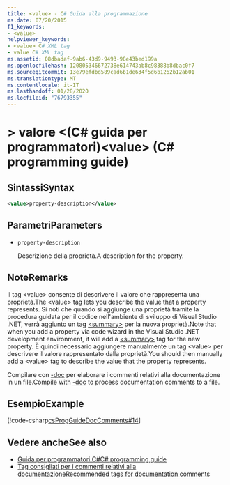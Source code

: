 ```yaml
---
title: <value> - C# Guida alla programmazione
ms.date: 07/20/2015
f1_keywords:
- <value>
helpviewer_keywords:
- <value> C# XML tag
- value C# XML tag
ms.assetid: 08dbadaf-9ab6-43d9-9493-98e43bed199a
ms.openlocfilehash: 120805346672738e614743ab8c98388b8dbac0f7
ms.sourcegitcommit: 13e79efdbd589cad6b1de634f5d6b1262b12ab01
ms.translationtype: MT
ms.contentlocale: it-IT
ms.lasthandoff: 01/28/2020
ms.locfileid: "76793355"
---
```

# <a name="value-c-programming-guide"></a><span data-ttu-id="922f9-102">> valore \<(C# guida per programmatori)</span><span class="sxs-lookup"><span data-stu-id="922f9-102">\<value> (C# programming guide)</span></span>

## <a name="syntax"></a><span data-ttu-id="922f9-103">Sintassi</span><span class="sxs-lookup"><span data-stu-id="922f9-103">Syntax</span></span>

```xml
<value>property-description</value>
```

## <a name="parameters"></a><span data-ttu-id="922f9-104">Parametri</span><span class="sxs-lookup"><span data-stu-id="922f9-104">Parameters</span></span>

- `property-description`

  <span data-ttu-id="922f9-105">Descrizione della proprietà.</span><span class="sxs-lookup"><span data-stu-id="922f9-105">A description for the property.</span></span>

## <a name="remarks"></a><span data-ttu-id="922f9-106">Note</span><span class="sxs-lookup"><span data-stu-id="922f9-106">Remarks</span></span>

<span data-ttu-id="922f9-107">Il tag \<value> consente di descrivere il valore che rappresenta una proprietà.</span><span class="sxs-lookup"><span data-stu-id="922f9-107">The \<value> tag lets you describe the value that a property represents.</span></span> <span data-ttu-id="922f9-108">Si noti che quando si aggiunge una proprietà tramite la procedura guidata per il codice nell'ambiente di sviluppo di Visual Studio .NET, verrà aggiunto un tag [\<summary>](./summary.md) per la nuova proprietà.</span><span class="sxs-lookup"><span data-stu-id="922f9-108">Note that when you add a property via code wizard in the Visual Studio .NET development environment, it will add a [\<summary>](./summary.md) tag for the new property.</span></span> <span data-ttu-id="922f9-109">È quindi necessario aggiungere manualmente un tag \<value> per descrivere il valore rappresentato dalla proprietà.</span><span class="sxs-lookup"><span data-stu-id="922f9-109">You should then manually add a \<value> tag to describe the value that the property represents.</span></span>

<span data-ttu-id="922f9-110">Compilare con [-doc](../../language-reference/compiler-options/doc-compiler-option.md) per elaborare i commenti relativi alla documentazione in un file.</span><span class="sxs-lookup"><span data-stu-id="922f9-110">Compile with [-doc](../../language-reference/compiler-options/doc-compiler-option.md) to process documentation comments to a file.</span></span>

## <a name="example"></a><span data-ttu-id="922f9-111">Esempio</span><span class="sxs-lookup"><span data-stu-id="922f9-111">Example</span></span>

[!code-csharp[csProgGuideDocComments#14](~/samples/snippets/csharp/VS_Snippets_VBCSharp/csProgGuideDocComments/CS/DocComments.cs#14)]

## <a name="see-also"></a><span data-ttu-id="922f9-112">Vedere anche</span><span class="sxs-lookup"><span data-stu-id="922f9-112">See also</span></span>

- [<span data-ttu-id="922f9-113">Guida per programmatori C#</span><span class="sxs-lookup"><span data-stu-id="922f9-113">C# programming guide</span></span>](../index.md)
- [<span data-ttu-id="922f9-114">Tag consigliati per i commenti relativi alla documentazione</span><span class="sxs-lookup"><span data-stu-id="922f9-114">Recommended tags for documentation comments</span></span>](./recommended-tags-for-documentation-comments.md)
